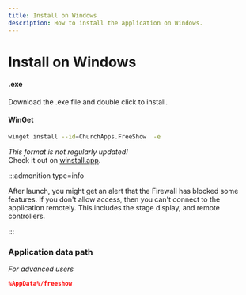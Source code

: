 ```yaml
---
title: Install on Windows
description: How to install the application on Windows.
---
```


# Install on Windows

#### .exe

Download the .exe file and double click to install.

<!-- #### .exe

:::steps

!!!step title="Execute"|description="Double-click on the .exe file"
!!!

::: -->

#### WinGet

```bash
winget install --id=ChurchApps.FreeShow  -e
```

_This format is not regularly updated!_
<br>
Check it out on [winstall.app](https://winstall.app/apps/ChurchApps.FreeShow).

:::admonition type=info

After launch, you might get an alert that the Firewall has blocked some features. If you don't allow access, then you can't connect to the application remotely. This includes the stage display, and remote controllers.

:::

### Application data path

_For advanced users_

```json
%AppData%/freeshow
```
